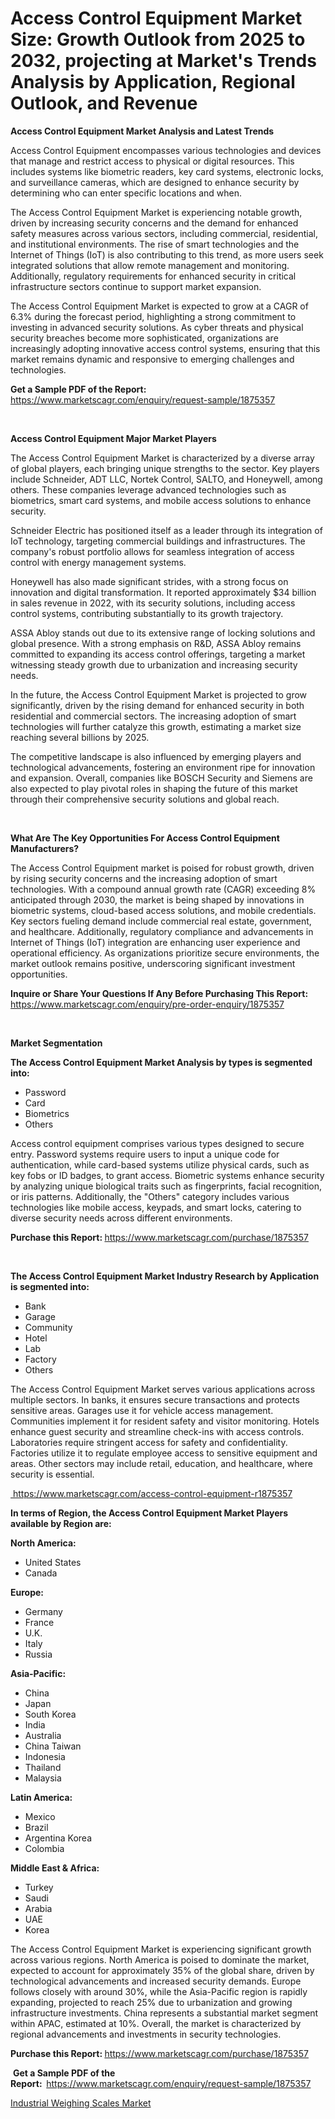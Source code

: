 <p><h1>Access Control Equipment Market Size: Growth Outlook from 2025 to 2032, projecting at Market's Trends Analysis by Application, Regional Outlook, and Revenue</h1></p><p><strong>Access Control Equipment Market Analysis and Latest Trends</strong></p>
<p><p>Access Control Equipment encompasses various technologies and devices that manage and restrict access to physical or digital resources. This includes systems like biometric readers, key card systems, electronic locks, and surveillance cameras, which are designed to enhance security by determining who can enter specific locations and when.</p><p>The Access Control Equipment Market is experiencing notable growth, driven by increasing security concerns and the demand for enhanced safety measures across various sectors, including commercial, residential, and institutional environments. The rise of smart technologies and the Internet of Things (IoT) is also contributing to this trend, as more users seek integrated solutions that allow remote management and monitoring. Additionally, regulatory requirements for enhanced security in critical infrastructure sectors continue to support market expansion.</p><p>The Access Control Equipment Market is expected to grow at a CAGR of 6.3% during the forecast period, highlighting a strong commitment to investing in advanced security solutions. As cyber threats and physical security breaches become more sophisticated, organizations are increasingly adopting innovative access control systems, ensuring that this market remains dynamic and responsive to emerging challenges and technologies.</p></p>
<p><strong>Get a Sample PDF of the Report:&nbsp;</strong> <a href="https://www.marketscagr.com/enquiry/request-sample/1875357?utm_campaign=2637&utm_medium=2&utm_source=Github&utm_content=ia&utm_term=10042025&utm_id=access-control-equipment">https://www.marketscagr.com/enquiry/request-sample/1875357</a></p>
<p>&nbsp;</p>
<p><strong>Access Control Equipment Major Market Players</strong></p>
<p><p>The Access Control Equipment Market is characterized by a diverse array of global players, each bringing unique strengths to the sector. Key players include Schneider, ADT LLC, Nortek Control, SALTO, and Honeywell, among others. These companies leverage advanced technologies such as biometrics, smart card systems, and mobile access solutions to enhance security.</p><p>Schneider Electric has positioned itself as a leader through its integration of IoT technology, targeting commercial buildings and infrastructures. The company's robust portfolio allows for seamless integration of access control with energy management systems. </p><p>Honeywell has also made significant strides, with a strong focus on innovation and digital transformation. It reported approximately $34 billion in sales revenue in 2022, with its security solutions, including access control systems, contributing substantially to its growth trajectory.</p><p>ASSA Abloy stands out due to its extensive range of locking solutions and global presence. With a strong emphasis on R&D, ASSA Abloy remains committed to expanding its access control offerings, targeting a market witnessing steady growth due to urbanization and increasing security needs.</p><p>In the future, the Access Control Equipment Market is projected to grow significantly, driven by the rising demand for enhanced security in both residential and commercial sectors. The increasing adoption of smart technologies will further catalyze this growth, estimating a market size reaching several billions by 2025.</p><p>The competitive landscape is also influenced by emerging players and technological advancements, fostering an environment ripe for innovation and expansion. Overall, companies like BOSCH Security and Siemens are also expected to play pivotal roles in shaping the future of this market through their comprehensive security solutions and global reach.</p></p>
<p>&nbsp;</p>
<p><strong>What Are The Key Opportunities For Access Control Equipment Manufacturers?</strong></p>
<p><p>The Access Control Equipment market is poised for robust growth, driven by rising security concerns and the increasing adoption of smart technologies. With a compound annual growth rate (CAGR) exceeding 8% anticipated through 2030, the market is being shaped by innovations in biometric systems, cloud-based access solutions, and mobile credentials. Key sectors fueling demand include commercial real estate, government, and healthcare. Additionally, regulatory compliance and advancements in Internet of Things (IoT) integration are enhancing user experience and operational efficiency. As organizations prioritize secure environments, the market outlook remains positive, underscoring significant investment opportunities.</p></p>
<p><strong>Inquire or Share Your Questions If Any Before Purchasing This Report:</strong> <a href="https://www.marketscagr.com/enquiry/pre-order-enquiry/1875357?utm_campaign=2637&utm_medium=2&utm_source=Github&utm_content=ia&utm_term=10042025&utm_id=access-control-equipment">https://www.marketscagr.com/enquiry/pre-order-enquiry/1875357</a></p>
<p>&nbsp;</p>
<p><strong>Market Segmentation</strong></p>
<p><strong>The Access Control Equipment Market Analysis by types is segmented into:</strong></p>
<p><ul><li>Password</li><li>Card</li><li>Biometrics</li><li>Others</li></ul></p>
<p><p>Access control equipment comprises various types designed to secure entry. Password systems require users to input a unique code for authentication, while card-based systems utilize physical cards, such as key fobs or ID badges, to grant access. Biometric systems enhance security by analyzing unique biological traits such as fingerprints, facial recognition, or iris patterns. Additionally, the "Others" category includes various technologies like mobile access, keypads, and smart locks, catering to diverse security needs across different environments.</p></p>
<p><strong>Purchase this Report:&nbsp;</strong><a href="https://www.marketscagr.com/purchase/1875357?utm_campaign=2637&utm_medium=2&utm_source=Github&utm_content=ia&utm_term=10042025&utm_id=access-control-equipment">https://www.marketscagr.com/purchase/1875357</a></p>
<p>&nbsp;</p>
<p><strong>The Access Control Equipment Market Industry Research by Application is segmented into:</strong></p>
<p><ul><li>Bank</li><li>Garage</li><li>Community</li><li>Hotel</li><li>Lab</li><li>Factory</li><li>Others</li></ul></p>
<p><p>The Access Control Equipment Market serves various applications across multiple sectors. In banks, it ensures secure transactions and protects sensitive areas. Garages use it for vehicle access management. Communities implement it for resident safety and visitor monitoring. Hotels enhance guest security and streamline check-ins with access controls. Laboratories require stringent access for safety and confidentiality. Factories utilize it to regulate employee access to sensitive equipment and areas. Other sectors may include retail, education, and healthcare, where security is essential.</p></p>
<p><a href="https://www.marketscagr.com/access-control-equipment-r1875357?utm_campaign=2637&utm_medium=2&utm_source=Github&utm_content=ia&utm_term=10042025&utm_id=access-control-equipment">&nbsp;https://www.marketscagr.com/access-control-equipment-r1875357</a></p>
<p><strong>In terms of Region, the Access Control Equipment Market Players available by Region are:</strong></p>
<p>
    <p> <strong> North America: </strong>
        <ul>
            <li>United States</li>
            <li>Canada</li>
        </ul>
        </p> 
    <p> <strong> Europe: </strong>
        <ul>
            <li>Germany</li>
            <li>France</li>
            <li>U.K.</li>
            <li>Italy</li>
            <li>Russia</li>
        </ul>
        </p> 
    <p> <strong> Asia-Pacific: </strong>
        <ul>
            <li>China</li>
            <li>Japan</li>
            <li>South Korea</li>
            <li>India</li>
            <li>Australia</li>
            <li>China Taiwan</li>
            <li>Indonesia</li>
            <li>Thailand</li>
            <li>Malaysia</li>
        </ul>
        </p> 
    <p> <strong> Latin America: </strong>
        <ul>
            <li>Mexico</li>
            <li>Brazil</li>
            <li>Argentina Korea</li>
            <li>Colombia</li>
        </ul>
        </p> 
    <p> <strong> Middle East & Africa: </strong>
        <ul>
            <li>Turkey</li>
            <li>Saudi</li>
            <li>Arabia</li>
            <li>UAE</li>
            <li>Korea</li>
        </ul>
    </p>
    </p>
<p><p>The Access Control Equipment Market is experiencing significant growth across various regions. North America is poised to dominate the market, expected to account for approximately 35% of the global share, driven by technological advancements and increased security demands. Europe follows closely with around 30%, while the Asia-Pacific region is rapidly expanding, projected to reach 25% due to urbanization and growing infrastructure investments. China represents a substantial market segment within APAC, estimated at 10%. Overall, the market is characterized by regional advancements and investments in security technologies.</p></p>
<p><strong>Purchase this Report: </strong><a href="https://www.marketscagr.com/purchase/1875357?utm_campaign=2637&utm_medium=2&utm_source=Github&utm_content=ia&utm_term=10042025&utm_id=access-control-equipment">https://www.marketscagr.com/purchase/1875357</a></p>
<p>&nbsp;<strong>Get a Sample PDF of the Report:&nbsp;&nbsp;</strong><a href="https://www.marketscagr.com/enquiry/request-sample/1875357?utm_campaign=2637&utm_medium=2&utm_source=Github&utm_content=ia&utm_term=10042025&utm_id=access-control-equipment">https://www.marketscagr.com/enquiry/request-sample/1875357</a></p>
<p><strong></strong></p>
<p><p><a href="https://github.com/dubelsuehsik/Market-Research-Report-List-1/blob/main/industrial-weighing-scales-market.md?utm_campaign=2637&utm_medium=2&utm_source=Github&utm_content=ia&utm_term=10042025&utm_id=access-control-equipment">Industrial Weighing Scales Market</a></p></p>
